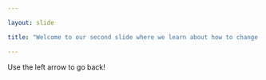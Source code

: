 ```yaml
---

layout: slide

title: "Welcome to our second slide where we learn about how to change files!"

---
```


Use the left arrow to go back!
